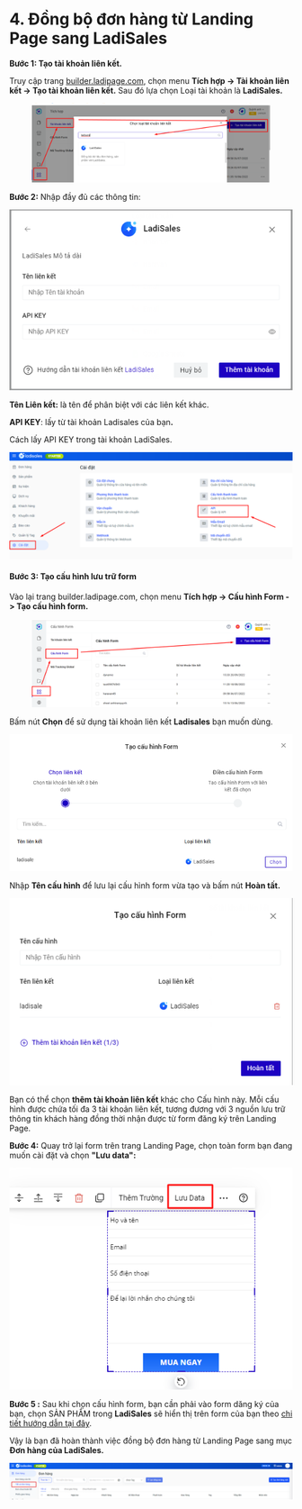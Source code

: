 # 4. Đồng bộ đơn hàng từ Landing Page sang LadiSales

**Bước 1: Tạo tài khoản liên kết.**

Truy cập trang [builder.ladipage.com](http://builder.ladipage.com/), chọn menu **Tích hợp -> Tài khoản liên kết -> Tạo tài khoản liên kết.** Sau đó lựa chọn Loại tài khoản là **LadiSales.**

<figure><img src="../.gitbook/assets/ladisale.png" alt=""><figcaption></figcaption></figure>

**Bước 2:** Nhập đầy đủ các thông tin:

![](<../.gitbook/assets/image (496).png>)

**Tên Liên kết:** là tên để phân biệt với các liên kết khác.&#x20;

**API KEY**: lấy từ tài khoản Ladisales của bạ&#x6E;**.**

Cách lấy API KEY trong tài khoản LadiSales.

![](<../.gitbook/assets/image (237).png>)

#### Bước 3: **Tạo** cấu hình lưu trữ form&#x20;

Vào lại trang builder.ladipage.com, chọn menu **Tích hợp -> Cấu hình Form -> Tạo cấu hình form.**

<figure><img src="../.gitbook/assets/cấu hình form (1).png" alt=""><figcaption></figcaption></figure>

Bấm nút **Chọn** để sử dụng tài khoản liên kết **Ladisales** bạn muốn dùng.

![](<../.gitbook/assets/image (754).png>)

Nhập **Tên cấu hình** để lưu lại cấu hình form vừa tạo và bấm nút **Hoàn tất.**

![](<../.gitbook/assets/image (383).png>)

Bạn có thể chọn **thêm tài khoản liên kết** khác cho Cấu hình này. Mỗi cấu hình được chứa tối đa 3 tài khoản liên kết, tương đương với 3 nguồn lưu trữ thông tin khách hàng đồng thời nhận được từ form đăng ký trên Landing Page.

**Bước 4:** Quay trở lại form trên trang Landing Page, chọn toàn form bạn đang muốn cài đặt và chọn **"Lưu data":**

![](<../.gitbook/assets/image (183).png>)

**Bước 5 :** Sau khi chọn cấu hình form, bạn cần phải vào form dăng ký của bạn, chọn SẢN PHẨM trong **LadiSales** sẽ hiển thị trên form của bạn theo [chi tiết hướng dẫn tại đây](https://help.ladipage.vn/dong-bo-don-hang-sang-cac-nen-tang-website-thuong-mai-dien-tu-va-phan-mem-quan-ly-ban-hang/tao-form-dang-ky-lien-ket-voi-cac-website-thuong-mai-dien-tu-phan-mem-quan-ly-ban-hang).

Vậy là bạn đã hoàn thành việc đồng bộ đơn hàng từ Landing Page sang  mục **Đơn hàng của LadiSales.**

![](<../.gitbook/assets/image (242).png>)
